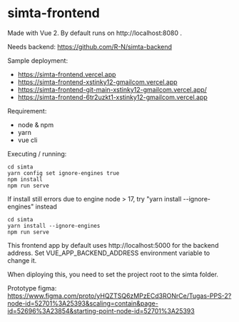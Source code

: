 # simta-frontend
Made with Vue 2. By default runs on http://localhost:8080 .

Needs backend: https://github.com/R-N/simta-backend

Sample deployment: 
- https://simta-frontend.vercel.app
- https://simta-frontend-xstinky12-gmailcom.vercel.app
- https://simta-frontend-git-main-xstinky12-gmailcom.vercel.app/
- https://simta-frontend-6tr2uzkt1-xstinky12-gmailcom.vercel.app

Requirement:
- node & npm
- yarn
- vue cli
 
Executing / running:
```
cd simta
yarn config set ignore-engines true
npm install
npm run serve
```

If install still errors due to engine node > 17, try "yarn install --ignore-engines" instead
```
cd simta
yarn install --ignore-engines
npm run serve
```

This frontend app by default uses http://localhost:5000 for the backend address.
Set VUE_APP_BACKEND_ADDRESS environment variable to change it.

When diploying this, you need to set the project root to the simta folder.

Prototype figma: https://www.figma.com/proto/yHQZTSQ6zMPzECd3RONrCe/Tugas-PPS-2?node-id=52701%3A25393&scaling=contain&page-id=52696%3A23854&starting-point-node-id=52701%3A25393
